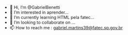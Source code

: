 - 👋 Hi, I’m @GabrielBenetti
- 👀 I’m interested in aprender...
- 🌱 I’m currently learning HTML pela fatec...
- 💞️ I’m looking to collaborate on ...
- 📫 How to reach me : gabriel.martins39@fatec.sp.gov.br

<!---
GabrielBenetti/GabrielBenetti is a ✨ special ✨ repository because its `README.md` (this file) appears on your GitHub profile.
You can click the Preview link to take a look at your changes.
--->
